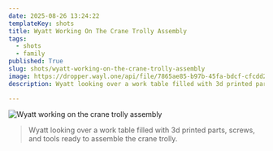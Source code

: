 ```yaml
---
date: 2025-08-26 13:24:22
templateKey: shots
title: Wyatt Working On The Crane Trolly Assembly
tags:
  - shots
  - family
published: True
slug: shots/wyatt-working-on-the-crane-trolly-assembly
image: https://dropper.wayl.one/api/file/7865ae85-b97b-45fa-bdcf-cfcdd2881622.jpg
description: Wyatt looking over a work table filled with 3d printed parts, screws, and tools ready to assemble the crane trolly.

---
```


![Wyatt working on the crane trolly assembly](https://dropper.wayl.one/api/file/7865ae85-b97b-45fa-bdcf-cfcdd2881622.jpg)

> Wyatt looking over a work table filled with 3d printed parts, screws, and tools ready to assemble the crane trolly.
